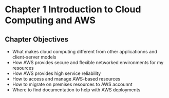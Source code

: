 # Chapter 1 Introduction to Cloud Computing and AWS

## Chapter Objectives
* What makes cloud computing different from other applicationns and client-server models
* How AWS provides secure and flexible networked environments for my resources
* How AWS provides high service reliability
* How to access and manage AWS-based resources
* How to migrate on premises resources to AWS accounnt
* Where to find documentation to help with AWS deployments
